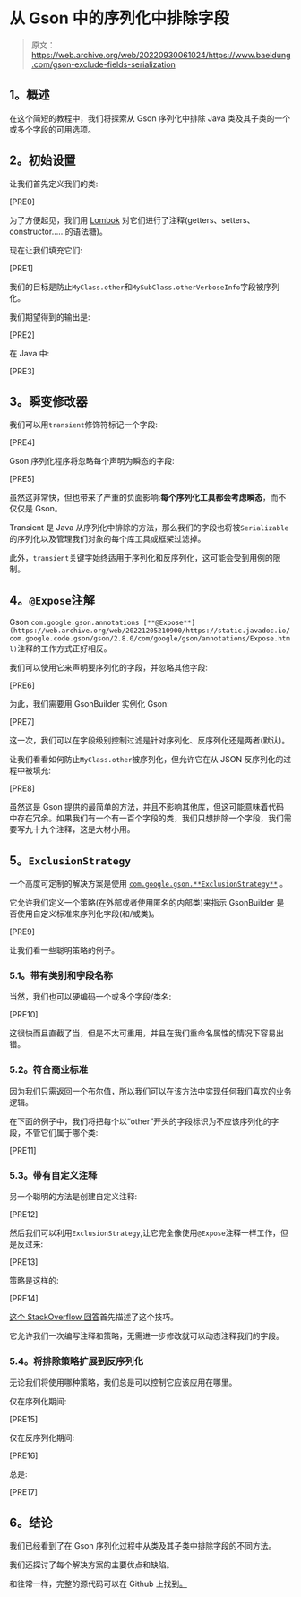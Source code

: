 # 从 Gson 中的序列化中排除字段

> 原文：<https://web.archive.org/web/20220930061024/https://www.baeldung.com/gson-exclude-fields-serialization>

## **1。概述**

在这个简短的教程中，我们将探索从 Gson 序列化中排除 Java 类及其子类的一个或多个字段的可用选项。

## **2。初始设置**

让我们首先定义我们的类:

[PRE0]

为了方便起见，我们用 [Lombok](/web/20221205210900/http://www.baeldung.com/intro-to-project-lombok) 对它们进行了注释(getters、setters、constructor……的语法糖)。

现在让我们填充它们:

[PRE1]

我们的目标是防止`MyClass.other`和`MySubClass.otherVerboseInfo`字段被序列化。

我们期望得到的输出是:

[PRE2]

在 Java 中:

[PRE3]

## **3。瞬变修改器**

我们可以用`transient`修饰符标记一个字段:

[PRE4]

Gson 序列化程序将忽略每个声明为瞬态的字段:

[PRE5]

虽然这非常快，但也带来了严重的负面影响:**每个序列化工具都会考虑瞬态**，而不仅仅是 Gson。

Transient 是 Java 从序列化中排除的方法，那么我们的字段也将被`Serializable`的序列化以及管理我们对象的每个库工具或框架过滤掉。

此外，`transient`关键字始终适用于序列化和反序列化，这可能会受到用例的限制。

## **4。`@Expose`注解**

Gson `com.google.gson.annotations [**@Expose**](https://web.archive.org/web/20221205210900/https://static.javadoc.io/com.google.code.gson/gson/2.8.0/com/google/gson/annotations/Expose.html)`注释的工作方式正好相反。

我们可以使用它来声明要序列化的字段，并忽略其他字段:

[PRE6]

为此，我们需要用 GsonBuilder 实例化 Gson:

[PRE7]

这一次，我们可以在字段级别控制过滤是针对序列化、反序列化还是两者(默认)。

让我们看看如何防止`MyClass.other`被序列化，但允许它在从 JSON 反序列化的过程中被填充:

[PRE8]

虽然这是 Gson 提供的最简单的方法，并且不影响其他库，但这可能意味着代码中存在冗余。如果我们有一个有一百个字段的类，我们只想排除一个字段，我们需要写九十九个注释，这是大材小用。

## **5。`ExclusionStrategy`**

一个高度可定制的解决方案是使用 [`com.google.gson.**ExclusionStrategy**`](https://web.archive.org/web/20221205210900/https://github.com/google/gson/blob/master/gson/src/main/java/com/google/gson/ExclusionStrategy.java) 。

它允许我们定义一个策略(在外部或者使用匿名的内部类)来指示 GsonBuilder 是否使用自定义标准来序列化字段(和/或类)。

[PRE9]

让我们看一些聪明策略的例子。

### **5.1。带有类别和字段名称**

当然，我们也可以硬编码一个或多个字段/类名:

[PRE10]

这很快而且直截了当，但是不太可重用，并且在我们重命名属性的情况下容易出错。

### 5.2。符合商业标准

因为我们只需返回一个布尔值，所以我们可以在该方法中实现任何我们喜欢的业务逻辑。

在下面的例子中，我们将把每个以“other”开头的字段标识为不应该序列化的字段，不管它们属于哪个类:

[PRE11]

### 5.3。带有自定义注释

另一个聪明的方法是创建自定义注释:

[PRE12]

然后我们可以利用`ExclusionStrategy`,让它完全像使用`@Expose`注释一样工作，但是反过来:

[PRE13]

策略是这样的:

[PRE14]

[这个 StackOverflow 回答](https://web.archive.org/web/20221205210900/https://stackoverflow.com/a/27986860/1654265)首先描述了这个技巧。

它允许我们一次编写注释和策略，无需进一步修改就可以动态注释我们的字段。

### 5.4。将排除策略扩展到反序列化

无论我们将使用哪种策略，我们总是可以控制它应该应用在哪里。

仅在序列化期间:

[PRE15]

仅在反序列化期间:

[PRE16]

总是:

[PRE17]

## **6。结论**

我们已经看到了在 Gson 序列化过程中从类及其子类中排除字段的不同方法。

我们还探讨了每个解决方案的主要优点和缺陷。

和往常一样，完整的源代码可以在 Github 上找到[。](https://web.archive.org/web/20221205210900/https://github.com/eugenp/tutorials/tree/master/json-modules/gson)